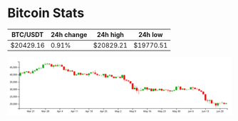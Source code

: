 # Bitcoin Stats

BTC/USDT|24h change|24h high|24h low|
|---|---|---|---|
|$20429.16|0.91%|$20829.21|$19770.51|

<img src="./chart.svg">
